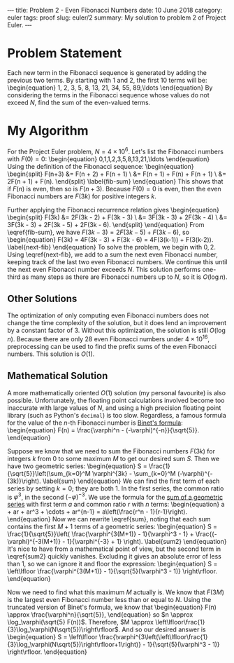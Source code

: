 ‐‐‐
title: Problem 2 - Even Fibonacci Numbers
date: 10 June 2018
category: euler
tags: proof
slug: euler/2
summary: My solution to problem 2 of Project Euler.
‐‐‐

# Problem Statement

Each new term in the Fibonacci sequence is generated by adding the previous two terms. By starting with 1 and 2, the first 10 terms will be:
\begin{equation}
	1, 2, 3, 5, 8, 13, 21, 34, 55, 89,\ldots
\end{equation}
By considering the terms in the Fibonacci sequence whose values do not exceed $N$, find the sum of the even-valued terms.

# My Algorithm

For the Project Euler problem, $N = 4\times10^6$.
Let's list the Fibonacci numbers with $F(0) = 0$:
\begin{equation}
	0,1,1,2,3,5,8,13,21,\ldots
\end{equation}
Using the definition of the Fibonacci sequence:
\begin{equation}
	\begin{split}
		F(n+3) &= F(n + 2) + F(n + 1) \\
		&= F(n + 1) + F(n) + F(n + 1) \\
		&= 2F(n + 1) + F(n).
	\end{split}
	\label{fib-sum}
\end{equation}
This shows that if $F(n)$ is even, then so is $F(n+3)$.
Because $F(0) = 0$ is even, then the even Fibonacci numbers are $F(3k)$ for positive integers $k$.

Further applying the Fibonacci recurrence relation gives
\begin{equation}
	\begin{split}
		F(3k) &= 2F(3k - 2) + F(3k - 3) \\
		&= 3F(3k - 3) + 2F(3k - 4) \\
		&= 3F(3k - 3) + 2F(3k - 5) + 2F(3k - 6).
	\end{split}
\end{equation}
From \eqref{fib-sum}, we have $F(3k - 3) = 2F(3k - 5) + F(3k - 6)$, so
\begin{equation}
	F(3k) = 4F(3k - 3) + F(3k - 6) = 4F(3(k-1)) + F(3(k-2)).
	\label{next-fib}
\end{equation}
To solve the problem, we begin with $0,2$.
Using \eqref{next-fib}, we add to a sum the next even Fibonacci number, keeping track of the last two even Fibonacci numbers.
We continue this until the next even Fibonacci number exceeds $N$.
This solution performs one-third as many steps as there are Fibonacci numbers up to $N$, so it is $O(\log n)$.

## Other Solutions
The optimization of only computing even Fibonacci numbers does not change the time complexity of the solution, but it does lend an improvement by a constant factor of 3.
Without this optimization, the solution is still $O(\log n)$.
Because there are only 28 even Fibonacci numbers under $4 \times 10^{16}$, preprocessing can be used to find the prefix sums of the even Fibonacci numbers.
This solution is $O(1)$.

## Mathematical Solution
A more mathematically oriented $O(1)$ solution (my personal favourite) is also possible.
Unfortunately, the floating point calculations involved become too inaccurate with large values of $N$, and using a high precision floating point library (such as Python's `decimal`) is too slow.
Regardless, a famous formula for the value of the $n$-th Fibonacci number is [Binet's formula](../../fib-ext/):
\begin{equation}
	F(n) = \frac{\varphi^n - (-\varphi)^{-n}}{\sqrt{5}}.
\end{equation}

Suppose we know that we need to sum the Fibonacci numbers $F(3k)$ for integers $k$ from 0 to some maximum $M$ to get our desired sum $S$.
Then we have two geometric series:
\begin{equation}
	S = \frac{1}{\sqrt{5}}\left(\sum_{k=0}^M \varphi^{3k} - \sum_{k=0}^M (-\varphi)^{-(3k)}\right).
	\label{sum}
\end{equation}
We can find the first term of each series by setting $k = 0$; they are both 1.
In the first series, the common ratio is $\varphi^3$, in the second $(-\varphi)^{-3}$.
We use the formula for the [sum of a geometric series](https://en.wikipedia.org/wiki/Geometric_series#Formula) with first term $a$ and common ratio $r$ with $n$ terms:
\begin{equation}
	a + ar + ar^3 + \cdots + ar^{n-1} = a\left(\frac{r^n - 1}{r-1}\right).
\end{equation}
Now we can rewrite \eqref{sum}, noting that each sum contains the first $M+1$ terms of a geometric series:
\begin{equation}
	S = \frac{1}{\sqrt{5}}\left( \frac{\varphi^{3(M+1)} - 1}{\varphi^3 - 1} + \frac{(-\varphi)^{-3(M+1)} - 1}{\varphi^{-3} + 1} \right).
	\label{sum2}
\end{equation}
It's nice to have from a mathematical point of view, but the second term in \eqref{sum2} quickly vanishes.
Excluding it gives an absolute error of less than 1, so we can ignore it and floor the expression:
\begin{equation}
	S = \left\lfloor \frac{\varphi^{3(M+1)} - 1}{\sqrt{5}(\varphi^3 - 1)} \right\rfloor.
\end{equation}

Now we need to find what this maximum $M$ actually is.
We know that $F(3M)$ is the largest even Fibonacci number less than or equal to $N$.
Using the truncated version of Binet's formula, we know that
\begin{equation}
	F(n) \approx \frac{\varphi^n}{\sqrt{5}},
\end{equation}
so $n \approx \log_\varphi(\sqrt{5} F(n))$.
Therefore, $M \approx \left\lfloor\frac{1}{3}\log_\varphi(N\sqrt{5})\right\rfloor$.
And so our desired answer is
\begin{equation}
	S = \left\lfloor \frac{\varphi^{3\left(\left\lfloor\frac{1}{3}\log_\varphi(N\sqrt{5})\right\rfloor+1\right)} - 1}{\sqrt{5}(\varphi^3 - 1)} \right\rfloor.
\end{equation}